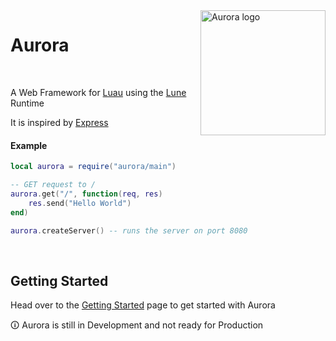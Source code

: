 <img align="right" width="200" src="https://aurora.jonas-arensmann.com/logo.svg" alt="Aurora logo" />

<h1 align="left">Aurora</h1>

<br/>

A Web Framework for [Luau](https://luau-lang.org) using the [Lune](https://github.com/lune-org/lune) Runtime

It is inspired by [Express](https://expressjs.com)

#### Example

```lua
local aurora = require("aurora/main")

-- GET request to /
aurora.get("/", function(req, res)
    res.send("Hello World")
end)

aurora.createServer() -- runs the server on port 8080
```

<br />

## Getting Started

Head over to the [Getting Started](https://docs.page/jonasarensmann/aurora/getting-started) page to get started with Aurora

🛈 Aurora is still in Development and not ready for Production
